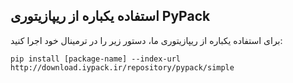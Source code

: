 ## استفاده یکباره از ریپازیتوری PyPack

برای استفاده یکباره از ریپازیتوری ما، دستور زیر را در ترمینال خود اجرا کنید:
</div>

```shell
pip install [package-name] --index-url http://download.iypack.ir/repository/pypack/simple
```
<div dir="rtl">
